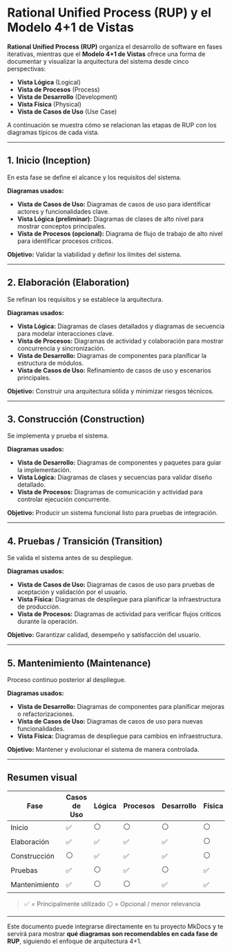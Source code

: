 # Rational Unified Process (RUP) y el Modelo 4+1 de Vistas

**Rational Unified Process (RUP)** organiza el desarrollo de software en fases iterativas, mientras que el **Modelo 4+1 de Vistas** ofrece una forma de documentar y visualizar la arquitectura del sistema desde cinco perspectivas:

- **Vista Lógica** (Logical)
- **Vista de Procesos** (Process)
- **Vista de Desarrollo** (Development)
- **Vista Física** (Physical)
- **Vista de Casos de Uso** (Use Case)

A continuación se muestra cómo se relacionan las etapas de RUP con los diagramas típicos de cada vista.

---

## 1. Inicio (Inception)

En esta fase se define el alcance y los requisitos del sistema.

**Diagramas usados:**

- **Vista de Casos de Uso:** Diagramas de casos de uso para identificar actores y funcionalidades clave.
- **Vista Lógica (preliminar):** Diagramas de clases de alto nivel para mostrar conceptos principales.
- **Vista de Procesos (opcional):** Diagrama de flujo de trabajo de alto nivel para identificar procesos críticos.

**Objetivo:** Validar la viabilidad y definir los límites del sistema.

---

## 2. Elaboración (Elaboration)

Se refinan los requisitos y se establece la arquitectura.

**Diagramas usados:**

- **Vista Lógica:** Diagramas de clases detallados y diagramas de secuencia para modelar interacciones clave.
- **Vista de Procesos:** Diagramas de actividad y colaboración para mostrar concurrencia y sincronización.
- **Vista de Desarrollo:** Diagramas de componentes para planificar la estructura de módulos.
- **Vista de Casos de Uso:** Refinamiento de casos de uso y escenarios principales.

**Objetivo:** Construir una arquitectura sólida y minimizar riesgos técnicos.

---

## 3. Construcción (Construction)

Se implementa y prueba el sistema.

**Diagramas usados:**

- **Vista de Desarrollo:** Diagramas de componentes y paquetes para guiar la implementación.
- **Vista Lógica:** Diagramas de clases y secuencias para validar diseño detallado.
- **Vista de Procesos:** Diagramas de comunicación y actividad para controlar ejecución concurrente.

**Objetivo:** Producir un sistema funcional listo para pruebas de integración.

---

## 4. Pruebas / Transición (Transition)

Se valida el sistema antes de su despliegue.

**Diagramas usados:**

- **Vista de Casos de Uso:** Diagramas de casos de uso para pruebas de aceptación y validación por el usuario.
- **Vista Física:** Diagramas de despliegue para planificar la infraestructura de producción.
- **Vista de Procesos:** Diagramas de actividad para verificar flujos críticos durante la operación.

**Objetivo:** Garantizar calidad, desempeño y satisfacción del usuario.

---

## 5. Mantenimiento (Maintenance)

Proceso continuo posterior al despliegue.

**Diagramas usados:**

- **Vista de Desarrollo:** Diagramas de componentes para planificar mejoras o refactorizaciones.
- **Vista de Casos de Uso:** Diagramas de casos de uso para nuevas funcionalidades.
- **Vista Física:** Diagramas de despliegue para cambios en infraestructura.

**Objetivo:** Mantener y evolucionar el sistema de manera controlada.

---

## Resumen visual

| Fase          | Casos de Uso | Lógica | Procesos | Desarrollo | Física |
| ------------- | ------------ | ------ | -------- | ---------- | ------ |
| Inicio        | ✅           | ⚪     | ⚪       | ⚪         | ⚪     |
| Elaboración   | ✅           | ✅     | ✅       | ✅         | ⚪     |
| Construcción  | ⚪           | ✅     | ✅       | ✅         | ⚪     |
| Pruebas       | ✅           | ⚪     | ✅       | ⚪         | ✅     |
| Mantenimiento | ✅           | ⚪     | ⚪       | ✅         | ✅     |

> ✅ = Principalmente utilizado
> ⚪ = Opcional / menor relevancia

---

Este documento puede integrarse directamente en tu proyecto MkDocs y te servirá para mostrar **qué diagramas son recomendables en cada fase de RUP**, siguiendo el enfoque de arquitectura 4+1.
